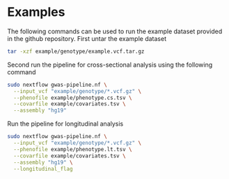 # Examples

The following commands can be used to run the example dataset provided in the github repository. 
First untar the example dataset

```sh
tar -xzf example/genotype/example.vcf.tar.gz
```

Second run the pipeline for cross-sectional analysis using the following command

```sh
sudo nextflow gwas-pipeline.nf \
  --input_vcf "example/genotype/*.vcf.gz" \
  --phenofile example/phenotype.cs.tsv \
  --covarfile example/covariates.tsv \
  --assembly "hg19"
```

Run the pipeline for longitudinal analysis

```sh
sudo nextflow gwas-pipeline.nf \
  --input_vcf "example/genotype/*.vcf.gz" \
  --phenofile example/phenotype.lt.tsv \
  --covarfile example/covariates.tsv \
  --assembly "hg19" \
  --longitudinal_flag
```

